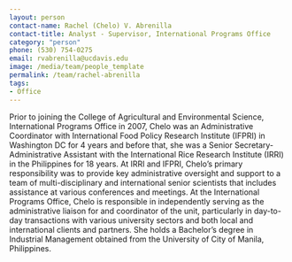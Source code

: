```yaml
---
layout: person
contact-name: Rachel (Chelo) V. Abrenilla
contact-title: Analyst - Supervisor, International Programs Office
category: "person"
phone: (530) 754-0275
email: rvabrenilla@ucdavis.edu
image: /media/team/people_template
permalink: /team/rachel-abrenilla
tags:
- Office
---
```


Prior to joining the College of Agricultural and Environmental Science, International Programs Office in 2007, Chelo was an Administrative Coordinator with International Food Policy Research Institute (IFPRI) in Washington DC for 4 years and before that, she was a Senior Secretary-Administrative Assistant with the International Rice Research Institute (IRRI) in the Philippines for 18 years. At IRRI and IFPRI, Chelo’s primary responsibility was to provide key administrative oversight and support to a team of multi-disciplinary and international senior scientists that includes assistance at various conferences and meetings. At the International Programs Office, Chelo is responsible in independently serving as the administrative liaison for and coordinator of the unit, particularly in day-to-day transactions with various university sectors and both local and international clients and partners. She holds a Bachelor’s degree in Industrial Management obtained from the University of City of Manila, Philippines.
